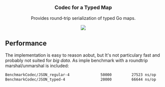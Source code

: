 <h3 align="center">Codec for a Typed Map</h3>
<p align="center">Provides round-trip serialization of typed Go maps.<p>
<p align="center"><a href="https://github.com/bep/typedmapcodec/actions"><img src="https://action-badges.now.sh/bep/typedmapcodec" /></a></p>



## Performance

The implementation is easy to reason aobut, but It's not particulary fast and probably not suited for _big data_. As imple benchmark with a roundtrip marshal/unmarshal is included:

```bash
BenchmarkCodec/JSON_regular-4         	   50000	     27523 ns/op	    6742 B/op	     171 allocs/op
BenchmarkCodec/JSON_typed-4           	   20000	     66644 ns/op	   16234 B/op	     411 allocs/op
```